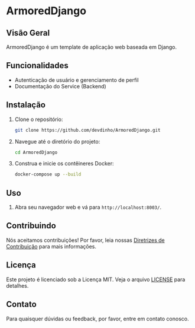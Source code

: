# ArmoredDjango

## Visão Geral

ArmoredDjango é um template de aplicação web baseada em Django.

## Funcionalidades

- Autenticação de usuário e gerenciamento de perfil
- Documentação do Service (Backend)

## Instalação

1. Clone o repositório:
    ```bash
    git clone https://github.com/devdinho/ArmoredDjango.git
    ```
2. Navegue até o diretório do projeto:
    ```bash
    cd ArmoredDjango
    ```
3. Construa e inicie os contêineres Docker:
    ```bash
    docker-compose up --build
    ```

## Uso

1. Abra seu navegador web e vá para `http://localhost:8003/`.


## Contribuindo

Nós aceitamos contribuições! Por favor, leia nossas [Diretrizes de Contribuição](CONTRIBUTING.md) para mais informações.

## Licença

Este projeto é licenciado sob a Licença MIT. Veja o arquivo [LICENSE](LICENSE) para detalhes.

## Contato

Para quaisquer dúvidas ou feedback, por favor, entre em contato conosco.
